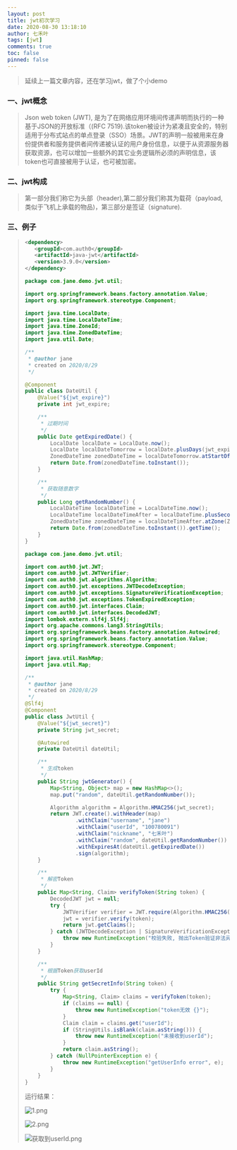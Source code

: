 ```yaml
---
layout: post
title: jwt初次学习
date: 2020-08-30 13:18:10
author: 七禾叶
tags: [jwt]
comments: true
toc: false
pinned: false
---
```


> 延续上一篇文章内容，还在学习jwt，做了个小demo

### 一、jwt概念
> Json web token (JWT), 是为了在网络应用环境间传递声明而执行的一种基于JSON的开放标准（(RFC 7519).该token被设计为紧凑且安全的，特别适用于分布式站点的单点登录（SSO）场景。JWT的声明一般被用来在身份提供者和服务提供者间传递被认证的用户身份信息，以便于从资源服务器获取资源，也可以增加一些额外的其它业务逻辑所必须的声明信息，该token也可直接被用于认证，也可被加密。

### 二、jwt构成

> 第一部分我们称它为头部（header),第二部分我们称其为载荷（payload, 类似于飞机上承载的物品)，第三部分是签证（signature).

### 三、例子
> ```xml
> <dependency>
>    <groupId>com.auth0</groupId>
>    <artifactId>java-jwt</artifactId>
>    <version>3.9.0</version>
> </dependency>
> ```
>
> ```java
> package com.jane.demo.jwt.util;
> 
> import org.springframework.beans.factory.annotation.Value;
> import org.springframework.stereotype.Component;
> 
> import java.time.LocalDate;
> import java.time.LocalDateTime;
> import java.time.ZoneId;
> import java.time.ZonedDateTime;
> import java.util.Date;
> 
> /**
>  * @author jane
>  * created on 2020/8/29
>  */
> 
> @Component
> public class DateUtil {
>     @Value("${jwt_expire}")
>     private int jwt_expire;
> 
>     /**
>      * 过期时间
>      */
>     public Date getExpiredDate() {
>         LocalDate localDate = LocalDate.now();
>         LocalDate localDateTomorrow = localDate.plusDays(jwt_expire);
>         ZonedDateTime zonedDateTime = localDateTomorrow.atStartOfDay(ZoneId.systemDefault());
>         return Date.from(zonedDateTime.toInstant());
>     }
> 
>     /**
>      * 获取随意数字
>      */
>     public Long getRandomNumber() {
>         LocalDateTime localDateTime = LocalDateTime.now();
>         LocalDateTime localDateTimeAfter = localDateTime.plusSeconds(3);
>         ZonedDateTime zonedDateTime = localDateTimeAfter.atZone(ZoneId.systemDefault());
>         return Date.from(zonedDateTime.toInstant()).getTime();
>     }
> }
> 
> ```
>
> ```java
> package com.jane.demo.jwt.util;
> 
> import com.auth0.jwt.JWT;
> import com.auth0.jwt.JWTVerifier;
> import com.auth0.jwt.algorithms.Algorithm;
> import com.auth0.jwt.exceptions.JWTDecodeException;
> import com.auth0.jwt.exceptions.SignatureVerificationException;
> import com.auth0.jwt.exceptions.TokenExpiredException;
> import com.auth0.jwt.interfaces.Claim;
> import com.auth0.jwt.interfaces.DecodedJWT;
> import lombok.extern.slf4j.Slf4j;
> import org.apache.commons.lang3.StringUtils;
> import org.springframework.beans.factory.annotation.Autowired;
> import org.springframework.beans.factory.annotation.Value;
> import org.springframework.stereotype.Component;
> 
> import java.util.HashMap;
> import java.util.Map;
> 
> /**
>  * @author jane
>  * created on 2020/8/29
>  */
> @Slf4j
> @Component
> public class JwtUtil {
>     @Value("${jwt_secret}")
>     private String jwt_secret;
> 
>     @Autowired
>     private DateUtil dateUtil;
> 
>     /**
>      * 生成token
>      */
>     public String jwtGenerator() {
>         Map<String, Object> map = new HashMap<>();
>         map.put("random", dateUtil.getRandomNumber());
> 
>         Algorithm algorithm = Algorithm.HMAC256(jwt_secret);
>         return JWT.create().withHeader(map)
>                 .withClaim("username", "jane")
>                 .withClaim("userId", "100780091")
>                 .withClaim("nickname", "七禾叶")
>                 .withClaim("random", dateUtil.getRandomNumber())
>                 .withExpiresAt(dateUtil.getExpiredDate())
>                 .sign(algorithm);
>     }
> 
>     /**
>      * 解密Token
>      */
>     public Map<String, Claim> verifyToken(String token) {
>         DecodedJWT jwt = null;
>         try {
>             JWTVerifier verifier = JWT.require(Algorithm.HMAC256(jwt_secret)).build();
>             jwt = verifier.verify(token);
>             return jwt.getClaims();
>         } catch (JWTDecodeException | SignatureVerificationException | IllegalArgumentException | TokenExpiredException | NullPointerException e) {
>             throw new RuntimeException("校验失败, 抛出Token验证非法异常", e);
>         }
>     }
> 
>     /**
>      * 根据Token获取userId
>      */
>     public String getSecretInfo(String token) {
>         try {
>             Map<String, Claim> claims = verifyToken(token);
>             if (claims == null) {
>                 throw new RuntimeException("token无效 {}");
>             }
>             Claim claim = claims.get("userId");
>             if (StringUtils.isBlank(claim.asString())) {
>                 throw new RuntimeException("未接收到userId");
>             }
>             return claim.asString();
>         } catch (NullPointerException e) {
>             throw new RuntimeException("getUserInfo error", e);
>         }
>     }
> }
> ```
>
> 运行结果：
>
> ![1.png](https://i.loli.net/2020/08/30/iVqhoMABlwxcefS.png)
>
> ![2.png](https://i.loli.net/2020/08/30/wb7mHpoRTS4GLYr.png)
>
> ![获取到userId.png](https://i.loli.net/2020/08/30/eqPQv15Vj2N7ROM.png)


